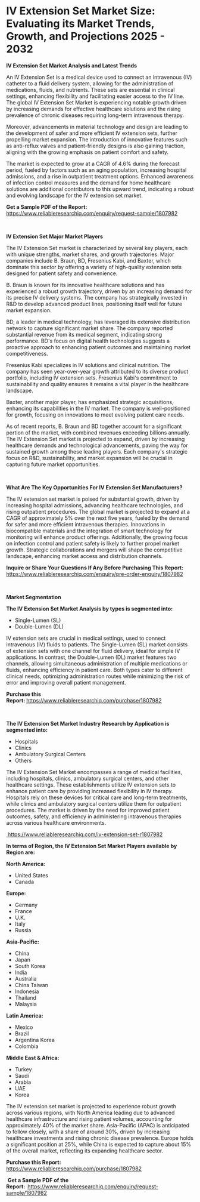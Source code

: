 <p><h1>IV Extension Set Market Size: Evaluating its Market Trends, Growth, and Projections 2025 - 2032</h1></p><p><strong>IV Extension Set Market Analysis and Latest Trends</strong></p>
<p><p>An IV Extension Set is a medical device used to connect an intravenous (IV) catheter to a fluid delivery system, allowing for the administration of medications, fluids, and nutrients. These sets are essential in clinical settings, enhancing flexibility and facilitating easier access to the IV line. The global IV Extension Set Market is experiencing notable growth driven by increasing demands for effective healthcare solutions and the rising prevalence of chronic diseases requiring long-term intravenous therapy.</p><p>Moreover, advancements in material technology and design are leading to the development of safer and more efficient IV extension sets, further propelling market expansion. The introduction of innovative features such as anti-reflux valves and patient-friendly designs is also gaining traction, aligning with the growing emphasis on patient comfort and safety.</p><p>The market is expected to grow at a CAGR of 4.6% during the forecast period, fueled by factors such as an aging population, increasing hospital admissions, and a rise in outpatient treatment options. Enhanced awareness of infection control measures and the demand for home healthcare solutions are additional contributors to this upward trend, indicating a robust and evolving landscape for the IV extension set market.</p></p>
<p><strong>Get a Sample PDF of the Report:&nbsp;</strong> <a href="https://www.reliableresearchiq.com/enquiry/request-sample/1807982?utm_campaign=3073&utm_medium=2&utm_source=Github&utm_content=ia&utm_term=13042025&utm_id=iv-extension-set">https://www.reliableresearchiq.com/enquiry/request-sample/1807982</a></p>
<p>&nbsp;</p>
<p><strong>IV Extension Set Major Market Players</strong></p>
<p><p>The IV Extension Set market is characterized by several key players, each with unique strengths, market shares, and growth trajectories. Major companies include B. Braun, BD, Fresenius Kabi, and Baxter, which dominate this sector by offering a variety of high-quality extension sets designed for patient safety and convenience.</p><p>B. Braun is known for its innovative healthcare solutions and has experienced a robust growth trajectory, driven by an increasing demand for its precise IV delivery systems. The company has strategically invested in R&D to develop advanced product lines, positioning itself well for future market expansion.</p><p>BD, a leader in medical technology, has leveraged its extensive distribution network to capture significant market share. The company reported substantial revenue from its medical segment, indicating strong performance. BD's focus on digital health technologies suggests a proactive approach to enhancing patient outcomes and maintaining market competitiveness.</p><p>Fresenius Kabi specializes in IV solutions and clinical nutrition. The company has seen year-over-year growth attributed to its diverse product portfolio, including IV extension sets. Fresenius Kabi's commitment to sustainability and quality ensures it remains a vital player in the healthcare landscape.</p><p>Baxter, another major player, has emphasized strategic acquisitions, enhancing its capabilities in the IV market. The company is well-positioned for growth, focusing on innovations to meet evolving patient care needs.</p><p>As of recent reports, B. Braun and BD together account for a significant portion of the market, with combined revenues exceeding billions annually. The IV Extension Set market is projected to expand, driven by increasing healthcare demands and technological advancements, paving the way for sustained growth among these leading players. Each company's strategic focus on R&D, sustainability, and market expansion will be crucial in capturing future market opportunities.</p></p>
<p>&nbsp;</p>
<p><strong>What Are The Key Opportunities For IV Extension Set Manufacturers?</strong></p>
<p><p>The IV extension set market is poised for substantial growth, driven by increasing hospital admissions, advancing healthcare technologies, and rising outpatient procedures. The global market is projected to expand at a CAGR of approximately 5% over the next five years, fueled by the demand for safer and more efficient intravenous therapies. Innovations in biocompatible materials and the integration of smart technology for monitoring will enhance product offerings. Additionally, the growing focus on infection control and patient safety is likely to further propel market growth. Strategic collaborations and mergers will shape the competitive landscape, enhancing market access and distribution channels.</p></p>
<p><strong>Inquire or Share Your Questions If Any Before Purchasing This Report:</strong> <a href="https://www.reliableresearchiq.com/enquiry/pre-order-enquiry/1807982?utm_campaign=3073&utm_medium=2&utm_source=Github&utm_content=ia&utm_term=13042025&utm_id=iv-extension-set">https://www.reliableresearchiq.com/enquiry/pre-order-enquiry/1807982</a></p>
<p>&nbsp;</p>
<p><strong>Market Segmentation</strong></p>
<p><strong>The IV Extension Set Market Analysis by types is segmented into:</strong></p>
<p><ul><li>Single-Lumen (SL)</li><li>Double-Lumen (DL)</li></ul></p>
<p><p>IV extension sets are crucial in medical settings, used to connect intravenous (IV) fluids to patients. The Single-Lumen (SL) market consists of extension sets with one channel for fluid delivery, ideal for simple IV applications. In contrast, the Double-Lumen (DL) market features two channels, allowing simultaneous administration of multiple medications or fluids, enhancing efficiency in patient care. Both types cater to different clinical needs, optimizing administration routes while minimizing the risk of error and improving overall patient management.</p></p>
<p><strong>Purchase this Report:&nbsp;</strong><a href="https://www.reliableresearchiq.com/purchase/1807982?utm_campaign=3073&utm_medium=2&utm_source=Github&utm_content=ia&utm_term=13042025&utm_id=iv-extension-set">https://www.reliableresearchiq.com/purchase/1807982</a></p>
<p>&nbsp;</p>
<p><strong>The IV Extension Set Market Industry Research by Application is segmented into:</strong></p>
<p><ul><li>Hospitals</li><li>Clinics</li><li>Ambulatory Surgical Centers</li><li>Others</li></ul></p>
<p><p>The IV Extension Set Market encompasses a range of medical facilities, including hospitals, clinics, ambulatory surgical centers, and other healthcare settings. These establishments utilize IV extension sets to enhance patient care by providing increased flexibility in IV therapy. Hospitals rely on these devices for critical care and long-term treatments, while clinics and ambulatory surgical centers utilize them for outpatient procedures. The market is driven by the need for improved patient outcomes, safety, and efficiency in administering intravenous therapies across various healthcare environments.</p></p>
<p><a href="https://www.reliableresearchiq.com/iv-extension-set-r1807982?utm_campaign=3073&utm_medium=2&utm_source=Github&utm_content=ia&utm_term=13042025&utm_id=iv-extension-set">&nbsp;https://www.reliableresearchiq.com/iv-extension-set-r1807982</a></p>
<p><strong>In terms of Region, the IV Extension Set Market Players available by Region are:</strong></p>
<p>
    <p> <strong> North America: </strong>
        <ul>
            <li>United States</li>
            <li>Canada</li>
        </ul>
        </p> 
    <p> <strong> Europe: </strong>
        <ul>
            <li>Germany</li>
            <li>France</li>
            <li>U.K.</li>
            <li>Italy</li>
            <li>Russia</li>
        </ul>
        </p> 
    <p> <strong> Asia-Pacific: </strong>
        <ul>
            <li>China</li>
            <li>Japan</li>
            <li>South Korea</li>
            <li>India</li>
            <li>Australia</li>
            <li>China Taiwan</li>
            <li>Indonesia</li>
            <li>Thailand</li>
            <li>Malaysia</li>
        </ul>
        </p> 
    <p> <strong> Latin America: </strong>
        <ul>
            <li>Mexico</li>
            <li>Brazil</li>
            <li>Argentina Korea</li>
            <li>Colombia</li>
        </ul>
        </p> 
    <p> <strong> Middle East & Africa: </strong>
        <ul>
            <li>Turkey</li>
            <li>Saudi</li>
            <li>Arabia</li>
            <li>UAE</li>
            <li>Korea</li>
        </ul>
    </p>
    </p>
<p><p>The IV extension set market is projected to experience robust growth across various regions, with North America leading due to advanced healthcare infrastructure and rising patient volumes, accounting for approximately 40% of the market share. Asia-Pacific (APAC) is anticipated to follow closely, with a share of around 30%, driven by increasing healthcare investments and rising chronic disease prevalence. Europe holds a significant position at 25%, while China is expected to capture about 15% of the overall market, reflecting its expanding healthcare sector.</p></p>
<p><strong>Purchase this Report: </strong><a href="https://www.reliableresearchiq.com/purchase/1807982?utm_campaign=3073&utm_medium=2&utm_source=Github&utm_content=ia&utm_term=13042025&utm_id=iv-extension-set">https://www.reliableresearchiq.com/purchase/1807982</a></p>
<p>&nbsp;<strong>Get a Sample PDF of the Report:&nbsp;&nbsp;</strong><a href="https://www.reliableresearchiq.com/enquiry/request-sample/1807982?utm_campaign=3073&utm_medium=2&utm_source=Github&utm_content=ia&utm_term=13042025&utm_id=iv-extension-set">https://www.reliableresearchiq.com/enquiry/request-sample/1807982</a></p>
<p><strong></strong></p>
<p><p></p><p></p><p></p></p>